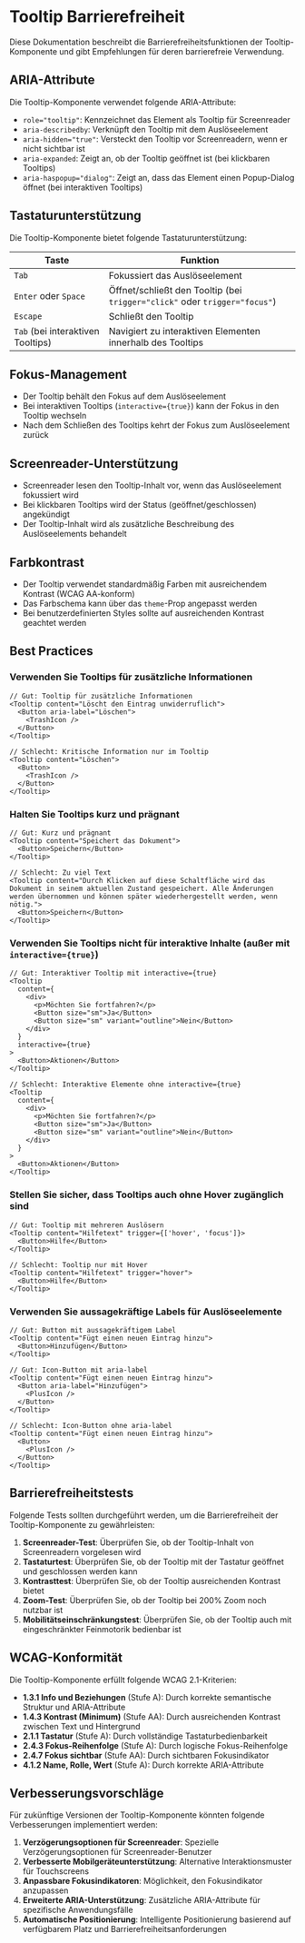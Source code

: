 # Tooltip Barrierefreiheit

Diese Dokumentation beschreibt die Barrierefreiheitsfunktionen der Tooltip-Komponente und gibt Empfehlungen für deren barrierefreie Verwendung.

## ARIA-Attribute

Die Tooltip-Komponente verwendet folgende ARIA-Attribute:

- `role="tooltip"`: Kennzeichnet das Element als Tooltip für Screenreader
- `aria-describedby`: Verknüpft den Tooltip mit dem Auslöseelement
- `aria-hidden="true"`: Versteckt den Tooltip vor Screenreadern, wenn er nicht sichtbar ist
- `aria-expanded`: Zeigt an, ob der Tooltip geöffnet ist (bei klickbaren Tooltips)
- `aria-haspopup="dialog"`: Zeigt an, dass das Element einen Popup-Dialog öffnet (bei interaktiven Tooltips)

## Tastaturunterstützung

Die Tooltip-Komponente bietet folgende Tastaturunterstützung:

| Taste | Funktion |
|-------|----------|
| `Tab` | Fokussiert das Auslöseelement |
| `Enter` oder `Space` | Öffnet/schließt den Tooltip (bei `trigger="click"` oder `trigger="focus"`) |
| `Escape` | Schließt den Tooltip |
| `Tab` (bei interaktiven Tooltips) | Navigiert zu interaktiven Elementen innerhalb des Tooltips |

## Fokus-Management

- Der Tooltip behält den Fokus auf dem Auslöseelement
- Bei interaktiven Tooltips (`interactive={true}`) kann der Fokus in den Tooltip wechseln
- Nach dem Schließen des Tooltips kehrt der Fokus zum Auslöseelement zurück

## Screenreader-Unterstützung

- Screenreader lesen den Tooltip-Inhalt vor, wenn das Auslöseelement fokussiert wird
- Bei klickbaren Tooltips wird der Status (geöffnet/geschlossen) angekündigt
- Der Tooltip-Inhalt wird als zusätzliche Beschreibung des Auslöseelements behandelt

## Farbkontrast

- Der Tooltip verwendet standardmäßig Farben mit ausreichendem Kontrast (WCAG AA-konform)
- Das Farbschema kann über das `theme`-Prop angepasst werden
- Bei benutzerdefinierten Styles sollte auf ausreichenden Kontrast geachtet werden

## Best Practices

### Verwenden Sie Tooltips für zusätzliche Informationen

```tsx
// Gut: Tooltip für zusätzliche Informationen
<Tooltip content="Löscht den Eintrag unwiderruflich">
  <Button aria-label="Löschen">
    <TrashIcon />
  </Button>
</Tooltip>

// Schlecht: Kritische Information nur im Tooltip
<Tooltip content="Löschen">
  <Button>
    <TrashIcon />
  </Button>
</Tooltip>
```

### Halten Sie Tooltips kurz und prägnant

```tsx
// Gut: Kurz und prägnant
<Tooltip content="Speichert das Dokument">
  <Button>Speichern</Button>
</Tooltip>

// Schlecht: Zu viel Text
<Tooltip content="Durch Klicken auf diese Schaltfläche wird das Dokument in seinem aktuellen Zustand gespeichert. Alle Änderungen werden übernommen und können später wiederhergestellt werden, wenn nötig.">
  <Button>Speichern</Button>
</Tooltip>
```

### Verwenden Sie Tooltips nicht für interaktive Inhalte (außer mit `interactive={true}`)

```tsx
// Gut: Interaktiver Tooltip mit interactive={true}
<Tooltip 
  content={
    <div>
      <p>Möchten Sie fortfahren?</p>
      <Button size="sm">Ja</Button>
      <Button size="sm" variant="outline">Nein</Button>
    </div>
  } 
  interactive={true}
>
  <Button>Aktionen</Button>
</Tooltip>

// Schlecht: Interaktive Elemente ohne interactive={true}
<Tooltip 
  content={
    <div>
      <p>Möchten Sie fortfahren?</p>
      <Button size="sm">Ja</Button>
      <Button size="sm" variant="outline">Nein</Button>
    </div>
  }
>
  <Button>Aktionen</Button>
</Tooltip>
```

### Stellen Sie sicher, dass Tooltips auch ohne Hover zugänglich sind

```tsx
// Gut: Tooltip mit mehreren Auslösern
<Tooltip content="Hilfetext" trigger={['hover', 'focus']}>
  <Button>Hilfe</Button>
</Tooltip>

// Schlecht: Tooltip nur mit Hover
<Tooltip content="Hilfetext" trigger="hover">
  <Button>Hilfe</Button>
</Tooltip>
```

### Verwenden Sie aussagekräftige Labels für Auslöseelemente

```tsx
// Gut: Button mit aussagekräftigem Label
<Tooltip content="Fügt einen neuen Eintrag hinzu">
  <Button>Hinzufügen</Button>
</Tooltip>

// Gut: Icon-Button mit aria-label
<Tooltip content="Fügt einen neuen Eintrag hinzu">
  <Button aria-label="Hinzufügen">
    <PlusIcon />
  </Button>
</Tooltip>

// Schlecht: Icon-Button ohne aria-label
<Tooltip content="Fügt einen neuen Eintrag hinzu">
  <Button>
    <PlusIcon />
  </Button>
</Tooltip>
```

## Barrierefreiheitstests

Folgende Tests sollten durchgeführt werden, um die Barrierefreiheit der Tooltip-Komponente zu gewährleisten:

1. **Screenreader-Test**: Überprüfen Sie, ob der Tooltip-Inhalt von Screenreadern vorgelesen wird
2. **Tastaturtest**: Überprüfen Sie, ob der Tooltip mit der Tastatur geöffnet und geschlossen werden kann
3. **Kontrasttest**: Überprüfen Sie, ob der Tooltip ausreichenden Kontrast bietet
4. **Zoom-Test**: Überprüfen Sie, ob der Tooltip bei 200% Zoom noch nutzbar ist
5. **Mobilitätseinschränkungstest**: Überprüfen Sie, ob der Tooltip auch mit eingeschränkter Feinmotorik bedienbar ist

## WCAG-Konformität

Die Tooltip-Komponente erfüllt folgende WCAG 2.1-Kriterien:

- **1.3.1 Info und Beziehungen** (Stufe A): Durch korrekte semantische Struktur und ARIA-Attribute
- **1.4.3 Kontrast (Minimum)** (Stufe AA): Durch ausreichenden Kontrast zwischen Text und Hintergrund
- **2.1.1 Tastatur** (Stufe A): Durch vollständige Tastaturbedienbarkeit
- **2.4.3 Fokus-Reihenfolge** (Stufe A): Durch logische Fokus-Reihenfolge
- **2.4.7 Fokus sichtbar** (Stufe AA): Durch sichtbaren Fokusindikator
- **4.1.2 Name, Rolle, Wert** (Stufe A): Durch korrekte ARIA-Attribute

## Verbesserungsvorschläge

Für zukünftige Versionen der Tooltip-Komponente könnten folgende Verbesserungen implementiert werden:

1. **Verzögerungsoptionen für Screenreader**: Spezielle Verzögerungsoptionen für Screenreader-Benutzer
2. **Verbesserte Mobilgeräteunterstützung**: Alternative Interaktionsmuster für Touchscreens
3. **Anpassbare Fokusindikatoren**: Möglichkeit, den Fokusindikator anzupassen
4. **Erweiterte ARIA-Unterstützung**: Zusätzliche ARIA-Attribute für spezifische Anwendungsfälle
5. **Automatische Positionierung**: Intelligente Positionierung basierend auf verfügbarem Platz und Barrierefreiheitsanforderungen